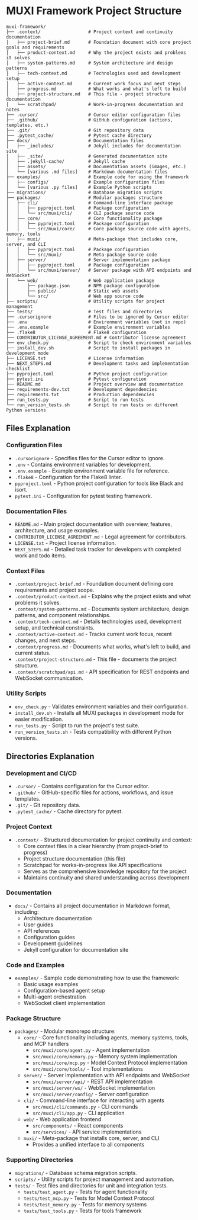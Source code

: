 # MUXI Framework Project Structure

```
muxi-framework/
├── .context/                  # Project context and continuity documentation
│   ├── project-brief.md       # Foundation document with core project goals and requirements
│   ├── product-context.md     # Why the project exists and problems it solves
│   ├── system-patterns.md     # System architecture and design patterns
│   ├── tech-context.md        # Technologies used and development setup
│   ├── active-context.md      # Current work focus and next steps
│   ├── progress.md            # What works and what's left to build
│   ├── project-structure.md   # This file - project structure documentation
│   └── scratchpad/            # Work-in-progress documentation and notes
├── .cursor/                   # Cursor editor configuration files
├── .github/                   # GitHub configuration (actions, templates, etc.)
├── .git/                      # Git repository data
├── .pytest_cache/             # Pytest cache directory
├── docs/                      # Documentation files
│   ├── _includes/             # Jekyll includes for documentation site
│   ├── _site/                 # Generated documentation site
│   ├── .jekyll-cache/         # Jekyll cache
│   ├── assets/                # Documentation assets (images, etc.)
│   └── [various .md files]    # Markdown documentation files
├── examples/                  # Example code for using the framework
│   ├── configs/               # Example configuration files
│   └── [various .py files]    # Example Python scripts
├── migrations/                # Database migration scripts
├── packages/                  # Modular packages structure
│   ├── cli/                   # Command-line interface package
│   │   ├── pyproject.toml     # Package configuration
│   │   └── src/muxi/cli/      # CLI package source code
│   ├── core/                  # Core functionality package
│   │   ├── pyproject.toml     # Package configuration
│   │   └── src/muxi/core/     # Core package source code with agents, memory, tools
│   ├── muxi/                  # Meta-package that includes core, server, and CLI
│   │   ├── pyproject.toml     # Package configuration
│   │   └── src/muxi/          # Meta-package source code
│   ├── server/                # Server implementation package
│   │   ├── pyproject.toml     # Package configuration
│   │   └── src/muxi/server/   # Server package with API endpoints and WebSocket
│   └── web/                   # Web application package
│       ├── package.json       # NPM package configuration
│       ├── public/            # Static web assets
│       └── src/               # Web app source code
├── scripts/                   # Utility scripts for project management
├── tests/                     # Test files and directories
├── .cursorignore              # Files to be ignored by Cursor editor
├── .env                       # Environment variables (not in repo)
├── .env.example               # Example environment variables
├── .flake8                    # Flake8 configuration
├── CONTRIBUTOR_LICENSE_AGREEMENT.md # Contributor license agreement
├── env_check.py               # Script to check environment variables
├── install_dev.sh             # Script to install packages in development mode
├── LICENSE.txt                # License information
├── NEXT_STEPS.md              # Development tasks and implementation checklist
├── pyproject.toml             # Python project configuration
├── pytest.ini                 # Pytest configuration
├── README.md                  # Project overview and documentation
├── requirements-dev.txt       # Development dependencies
├── requirements.txt           # Production dependencies
├── run_tests.py               # Script to run tests
└── run_version_tests.sh       # Script to run tests on different Python versions
```

## Files Explanation

### Configuration Files
- `.cursorignore` - Specifies files for the Cursor editor to ignore.
- `.env` - Contains environment variables for development.
- `.env.example` - Example environment variable file for reference.
- `.flake8` - Configuration for the Flake8 linter.
- `pyproject.toml` - Python project configuration for tools like Black and isort.
- `pytest.ini` - Configuration for pytest testing framework.

### Documentation Files
- `README.md` - Main project documentation with overview, features, architecture, and usage examples.
- `CONTRIBUTOR_LICENSE_AGREEMENT.md` - Legal agreement for contributors.
- `LICENSE.txt` - Project license information.
- `NEXT_STEPS.md` - Detailed task tracker for developers with completed work and todo items.

### Context Files
- `.context/project-brief.md` - Foundation document defining core requirements and project scope.
- `.context/product-context.md` - Explains why the project exists and what problems it solves.
- `.context/system-patterns.md` - Documents system architecture, design patterns, and component relationships.
- `.context/tech-context.md` - Details technologies used, development setup, and technical constraints.
- `.context/active-context.md` - Tracks current work focus, recent changes, and next steps.
- `.context/progress.md` - Documents what works, what's left to build, and current status.
- `.context/project-structure.md` - This file - documents the project structure.
- `.context/scratchpad/api.md` - API specification for REST endpoints and WebSocket communication.

### Utility Scripts
- `env_check.py` - Validates environment variables and their configuration.
- `install_dev.sh` - Installs all MUXI packages in development mode for easier modification.
- `run_tests.py` - Script to run the project's test suite.
- `run_version_tests.sh` - Tests compatibility with different Python versions.

## Directories Explanation

### Development and CI/CD
- `.cursor/` - Contains configuration for the Cursor editor.
- `.github/` - GitHub-specific files for actions, workflows, and issue templates.
- `.git/` - Git repository data.
- `.pytest_cache/` - Cache directory for pytest.

### Project Context
- `.context/` - Structured documentation for project continuity and context:
  - Core context files in a clear hierarchy (from project-brief to progress)
  - Project structure documentation (this file)
  - Scratchpad for works-in-progress like API specifications
  - Serves as the comprehensive knowledge repository for the project
  - Maintains continuity and shared understanding across development

### Documentation
- `docs/` - Contains all project documentation in Markdown format, including:
  - Architecture documentation
  - User guides
  - API references
  - Configuration guides
  - Development guidelines
  - Jekyll configuration for documentation site

### Code and Examples
- `examples/` - Sample code demonstrating how to use the framework:
  - Basic usage examples
  - Configuration-based agent setup
  - Multi-agent orchestration
  - WebSocket client implementation

### Package Structure
- `packages/` - Modular monorepo structure:
  - `core/` - Core functionality including agents, memory systems, tools, and MCP handlers
    - `src/muxi/core/agent.py` - Agent implementation
    - `src/muxi/core/memory.py` - Memory system implementation
    - `src/muxi/core/mcp.py` - Model Context Protocol implementation
    - `src/muxi/core/tools/` - Tool implementations
  - `server/` - Server implementation with API endpoints and WebSocket
    - `src/muxi/server/api/` - REST API implementation
    - `src/muxi/server/ws/` - WebSocket implementation
    - `src/muxi/server/config/` - Server configuration
  - `cli/` - Command-line interface for interacting with agents
    - `src/muxi/cli/commands.py` - CLI commands
    - `src/muxi/cli/app.py` - CLI application
  - `web/` - Web application frontend
    - `src/components/` - React components
    - `src/services/` - API service implementations
  - `muxi/` - Meta-package that installs core, server, and CLI
    - Provides a unified interface to all components

### Supporting Directories
- `migrations/` - Database schema migration scripts.
- `scripts/` - Utility scripts for project management and automation.
- `tests/` - Test files and directories for unit and integration tests.
  - `tests/test_agent.py` - Tests for agent functionality
  - `tests/test_mcp.py` - Tests for Model Context Protocol
  - `tests/test_memory.py` - Tests for memory systems
  - `tests/test_tools.py` - Tests for tools framework
